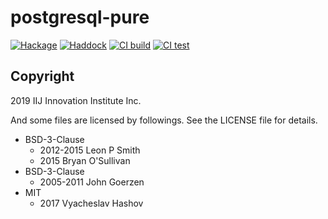 # postgresql-pure

[![Hackage](https://matrix.hackage.haskell.org/api/v2/packages/postgresql-pure/badge)](http://hackage.haskell.org/package/postgresql-pure) [![Haddock](https://img.shields.io/badge/Haddock-0.2.1.0-blue)](https://iij-ii.github.io/postgresql-pure/) [![CI build](https://github.com/iij-ii/postgresql-pure/workflows/build/badge.svg)](https://github.com/iij-ii/postgresql-pure/actions?query=workflow%3Abuild) [![CI test](https://github.com/iij-ii/postgresql-pure/workflows/test/badge.svg)](https://github.com/iij-ii/postgresql-pure/actions?query=workflow%3Atest)

## Copyright

2019 IIJ Innovation Institute Inc.

And some files are licensed by followings. See the LICENSE file for details.

- BSD-3-Clause
  - 2012-2015 Leon P Smith
  - 2015 Bryan O'Sullivan
- BSD-3-Clause
  - 2005-2011 John Goerzen
- MIT
  - 2017 Vyacheslav Hashov
